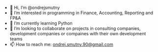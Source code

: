 - 👋 Hi, I’m @ondrejsmutny
- 👀 I’m interested in programming in Finance, Accounting, Reporting and FP&A
- 🌱 I’m currently learning Python
- 💞️ I’m looking to collaborate on projects in consulting companies, development companies or compaines with their own development teams
- 📫 How to reach me: ondrej.smutny.90@gmail.com

<!---
ondrejsmutny/ondrejsmutny is a ✨ special ✨ repository because its `README.md` (this file) appears on your GitHub profile.
You can click the Preview link to take a look at your changes.
--->
